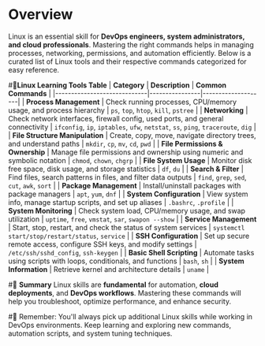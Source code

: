 # **Overview**
Linux is an essential skill for **DevOps engineers, system administrators, and cloud professionals**. Mastering the right commands helps in managing processes, networking, permissions, and automation efficiently. Below is a curated list of Linux tools and their respective commands categorized for easy reference.

#🔹**Linux Learning Tools Table**
| **Category**                 | **Description** | **Common Commands** |
|-----------------------------|----------------|--------------------|
| **Process Management**       | Check running processes, CPU/memory usage, and process hierarchy | `ps`, `top`, `htop`, `kill`, `pstree` |
| **Networking**               | Check network interfaces, firewall config, used ports, and general connectivity | `ifconfig`, `ip`, `iptables`, `ufw`, `netstat`, `ss`, `ping`, `traceroute`, `dig` |
| **File Structure Manipulation** | Create, copy, move, navigate directory trees, and understand paths | `mkdir`, `cp`, `mv`, `cd`, `pwd` |
| **File Permissions & Ownership** | Manage file permissions and ownership using numeric and symbolic notation | `chmod`, `chown`, `chgrp` |
| **File System Usage**        | Monitor disk free space, disk usage, and storage statistics | `df`, `du` |
| **Search & Filter**          | Find files, search patterns in files, and filter data outputs | `find`, `grep`, `sed`, `cut`, `awk`, `sort` |
| **Package Management**       | Install/uninstall packages with package managers | `apt`, `yum`, `dnf` |
| **System Configuration**     | View system info, manage startup scripts, and set up aliases | `.bashrc`, `.profile` |
| **System Monitoring**        | Check system load, CPU/memory usage, and swap utilization | `uptime`, `free`, `vmstat`, `sar`, `swapon --show` |
| **Service Management**       | Start, stop, restart, and check the status of system services | `systemctl start/stop/restart/status`, `service` |
| **SSH Configuration**        | Set up secure remote access, configure SSH keys, and modify settings | `/etc/ssh/sshd_config`, `ssh-keygen` |
| **Basic Shell Scripting**    | Automate tasks using scripts with loops, conditionals, and functions | `bash`, `sh` |
| **System Information**       | Retrieve kernel and architecture details | `uname` |


#🔹 **Summary**
Linux skills are **fundamental** for automation, **cloud deployments**, and **DevOps workflows**. Mastering these commands will help you troubleshoot, optimize performance, and enhance security.

#🚀 Remember: You'll always pick up additional Linux skills while working in DevOps environments. Keep learning and exploring new commands, automation scripts, and system tuning techniques.


